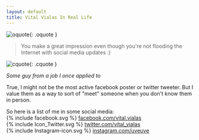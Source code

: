```yaml
---
layout: default
title: Vital Vialas In Real Life
---
```



![oquote]({{site.url}}/assets/img/openquote.svg){: .oquote } 

<blockquote>
	 You make a great impression even though you're not flooding the Internet with social media updates :)		
</blockquote>	

![cquote]({{site.url}}/assets/img/closequote.svg){: .cquote } 

<cite class="citewho">Some guy from a job I once applied to</cite>

<p style="clear:both">
True, I might not be the most active facebook poster or twitter tweeter.  
But I value them as a way to sort of "meet" someone when you don't know them in person.</p>
So here is a list of me in some social media:

<div style="display:inline clear:both" class="social-media-link">
	<span class="icon icon--facebook">{% include facebook.svg %} <a href='https://facebook.com/vital.vialas/'> facebook.com/vital.vialas</a>

<div style="display:inline  clear:both" class="social-media-link">
	<span class="icon icon--twitter">{% include Icon_Twitter.svg %} <a href='https://twitter.com/vital_vialas/'> twitter.com/vital_vialas</a>

<div style="display:inline , clear:both" class="social-media-link">
	<span class="icon icon--instagram">{% include Instagram-icon.svg %} <a href='https://www.instagram.com/uveuve/'> instagram.com/uveuve</a>

